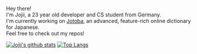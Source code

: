 Hey there! <br>
I'm Jojii, a 23 year old developer and CS student from Germany. <br>
I'm currently working on [Jotoba](https://jotoba.de), an advanced, feature-rich online dictionary for Japanese. <br>
Feel free to check out my repos!

[![Jojii's github stats](https://github-readme-stats.vercel.app/api?&username=JojiiOfficial&count_private=true&hide_border=true&bg_color=30,e96443,904e95&title_color=fff&text_color=fff)](https://github.com/JojiiOfficial/JojiiOfficial)
[![Top Langs](https://github-readme-stats.vercel.app/api/top-langs/?username=JojiiOfficial&layout=compact&hide_border=true&bg_color=30,e96443,904e95&title_color=fff&text_color=fff)](https://github.com/JojiiOfficial/JojiiOfficial)
